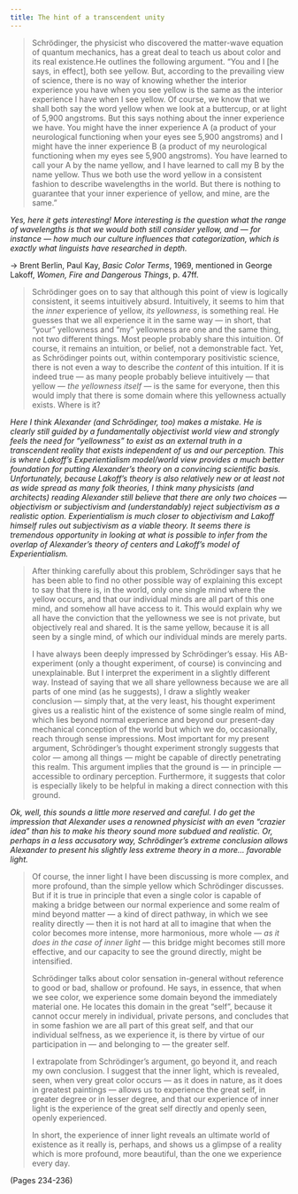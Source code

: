 ```yaml
---
title: The hint of a transcendent unity
---
```


> Schrödinger, the physicist who discovered the matter-wave equation of quantum mechanics, has a great deal to teach us about color and its real existence.He outlines the following argument. “You and I [he says, in effect], both see yellow. But, according to the prevailing view of science, there is no way of knowing whether the interior experience you have when you see yellow is the same as the interior experience I have when I see yellow. Of course, we know that we shall both say the word yellow when we look at a buttercup, or at light of 5,900 angstroms. But this says nothing about the inner experience we have. You might have the inner experience A (a product of your neurological functioning when your eyes see 5,900 angstroms) and I might have the inner experience B (a product of my neurological functioning when my eyes see 5,900 angstroms). You have learned to call your A by the name yellow, and I have learned to call my B by the name yellow. Thus we both use the word yellow in a consistent fashion to describe wavelengths in the world. But there is nothing to guarantee that your inner experience of yellow, and mine, are the same.”

*Yes, here it gets interesting! More interesting is the question what the range of wavelengths is that we would both still consider yellow, and — for instance — how much our culture influences that categorization, which is exactly what linguists have researched in depth.*

-> Brent Berlin, Paul Kay, _Basic Color Terms_, 1969, mentioned in George Lakoff, _Women, Fire and Dangerous Things_, p. 47ff.

> Schrödinger goes on to say that although this point of view is logically consistent, it seems intuitively absurd. Intuitively, it seems to him that the *inner* experience of yellow, *its yellowness*, is something real. He guesses that we all experience it in the same way — in short, that “your” yellowness and “my” yellowness are one and the same thing, not two different things. Most people probably share this intuition. Of course, it remains an intuition, or belief, not a demonstrable fact. Yet, as Schrödinger points out, within contemporary positivistic science, there is not even a way to describe the *content* of this intuition. If it is indeed true — as many people probably believe intuitively — that yellow — *the yellowness itself* — is the same for everyone, then this would imply that there is some domain where this yellowness actually exists. Where is it?

*Here I think Alexander (and Schrödinger, too) makes a mistake. He is clearly still guided by a fundamentally objectivist world view and strongly feels the need for “yellowness” to exist as an external truth in a transcendent reality that exists independent of us and our perception. This is where Lakoff’s Experientialism model/world view provides a much better foundation for putting Alexander’s theory on a convincing scientific basis. Unfortunately, because Lakoff’s theory is also relatively new or at least not as wide spread as many folk theories, I think many physicists (and architects) reading Alexander still believe that there are only two choices — objectivism or subjectivism and (understandably) reject subjectivism as a realistic option. Experientialism is much closer to objectivism and Lakoff himself rules out subjectivism as a viable theory. It seems there is tremendous opportunity in looking at what is possible to infer from the overlap of Alexander’s theory of centers and Lakoff’s model of Experientialism.*

> After thinking carefully about this problem, Schrödinger says that he has been able to find no other possible way of explaining this except to say that there is, in the world, only one single mind where the yellow occurs, and that our individual minds are all part of this one mind, and somehow all have access to it. This would explain why we all have the conviction that the yellowness we see is not private, but objectively real and shared. It is the same yellow, because it is all seen by a single mind, of which our individual minds are merely parts.
> 
> I have always been deeply impressed by Schrödinger’s essay. His AB-experiment (only a thought experiment, of course) is convincing and unexplainable. But I interpret the experiment in a slightly different way. Instead of saying that we all share yellowness because we are all parts of one mind (as he suggests), I draw a slightly weaker conclusion — simply that, at the very least, his thought experiment gives us a realistic hint of the existence of some single realm of mind, which lies beyond normal experience and beyond our present-day mechanical conception of the world but which we do, occasionally, reach through sense impressions. Most important for my present argument, Schrödinger’s thought experiment strongly suggests that color — among all things — might be capable of directly penetrating this realm. This argument implies that the ground is — in principle — accessible to ordinary perception. Furthermore, it suggests that color is especially likely to be helpful in making a direct connection with this ground.

*Ok, well, this sounds a little more reserved and careful. I do get the impression that Alexander uses a renowned physicist with an even “crazier idea” than his to make his theory sound more subdued and realistic. Or, perhaps in a less accusatory way, Schrödinger’s extreme conclusion allows Alexander to present his slightly less extreme theory in a more… favorable light.*

> Of course, the inner light I have been discussing is more complex, and more profound, than the simple yellow which Schrödinger discusses. But if it is true in principle that even a single color is capable of making a bridge between our normal experience and some realm of mind beyond matter — a kind of direct pathway, in which we see reality directly — then it is not hard at all to imagine that when the color becomes more intense, more harmonious, more whole — *as it does in the case of inner light* — this bridge might becomes still more effective, and our capacity to see the ground directly, might be intensified.
> 
> Schrödinger talks about color sensation in-general without reference to good or bad, shallow or profound. He says, in essence, that when we see color, we experience some domain beyond the immediately material one. He locates this domain in the great “self”, because it cannot occur merely in individual, private persons, and concludes that in some fashion we are all part of this great self, and that our individual selfness, as we experience it, is there by virtue of our participation in — and belonging to — the greater self.
> 
> I extrapolate from Schrödinger’s argument, go beyond it, and reach my own conclusion. I suggest that the inner light, which is revealed, seen, when very great color occurs — as it does in nature, as it does in greatest paintings — allows us to experience the great self, in greater degree or in lesser degree, and that our experience of inner light is the experience of the great self directly and openly seen, openly experienced.
> 
> In short, the experience of inner light reveals an ultimate world of existence as it really is, perhaps, and shows us a glimpse of a reality which is more profound, more beautiful, than the one we experience every day.

(Pages 234-236)